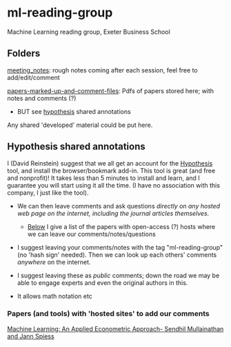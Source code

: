 # ml-reading-group
Machine Learning reading group, Exeter Business School

## Folders

[meeting_notes](meeting_notes): rough notes coming after each session, feel free to add/edit/comment

[papers-marked-up-and-comment-files](papers-marked-up-and-comment-files): Pdfs of papers stored here; with notes and comments (?)  
- BUT see [hypothesis](#hypothesis) shared annotations

Any shared 'developed' material could be put here.

## Hypothesis shared annotations 

I (David Reinstein) suggest that we all get an account for the [Hypothesis](https://web.hypothes.is/) tool, and install the browser/bookmark add-in. This tool is great (and free and nonprofit)! It takes less than 5 minutes to install and learn, and I guarantee you will start using it all the time. (I have no association with this company, I just like the tool). 

- We can then leave comments and ask questions *directly on any hosted web page on the internet, including the journal articles themselves.*
   - [Below](#hostedpapers) I give a list of the papers with open-access (?) hosts where we can leave our comments/notes/questions

- I suggest leaving your comments/notes with the tag "ml-reading-group" (no 'hash sign' needed). Then we can look up each others' comments *anywhere* on the internet. 

- I suggest leaving these as *public* comments; down the road we may be able to engage experts and even the original authors in this. 

- It allows math notation etc 



### Papers (and tools) with 'hosted sites' to add our comments 

[Machine Learning: An Applied Econometric Approach- Sendhil Mullainathan and Jann Spiess](https://pubs.aeaweb.org/doi/pdfplus/10.1257/jep.31.2.87)

